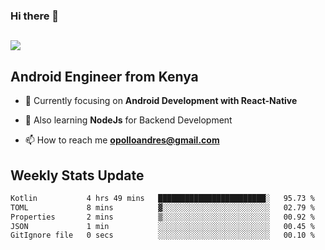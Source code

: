 ### Hi there 👋
<h2 align="left"><img src="https://readme-typing-svg.herokuapp.com?color=000000&lines=I'm+Andrew+Opollo😊;Welcome+to+my+Github😜"> </h2>

## Android Engineer from Kenya


- 🌱 Currently focusing on **Android Development with React-Native**

- 🔭 Also learning **NodeJs** for Backend Development

- 📫 How to reach me **opolloandres@gmail.com**


## Weekly Stats Update
<!--START_SECTION:waka-->

```txt
Kotlin           4 hrs 49 mins   ████████████████████████░   95.73 %
TOML             8 mins          ▓░░░░░░░░░░░░░░░░░░░░░░░░   02.79 %
Properties       2 mins          ▒░░░░░░░░░░░░░░░░░░░░░░░░   00.92 %
JSON             1 min           ░░░░░░░░░░░░░░░░░░░░░░░░░   00.45 %
GitIgnore file   0 secs          ░░░░░░░░░░░░░░░░░░░░░░░░░   00.10 %
```

<!--END_SECTION:waka-->



